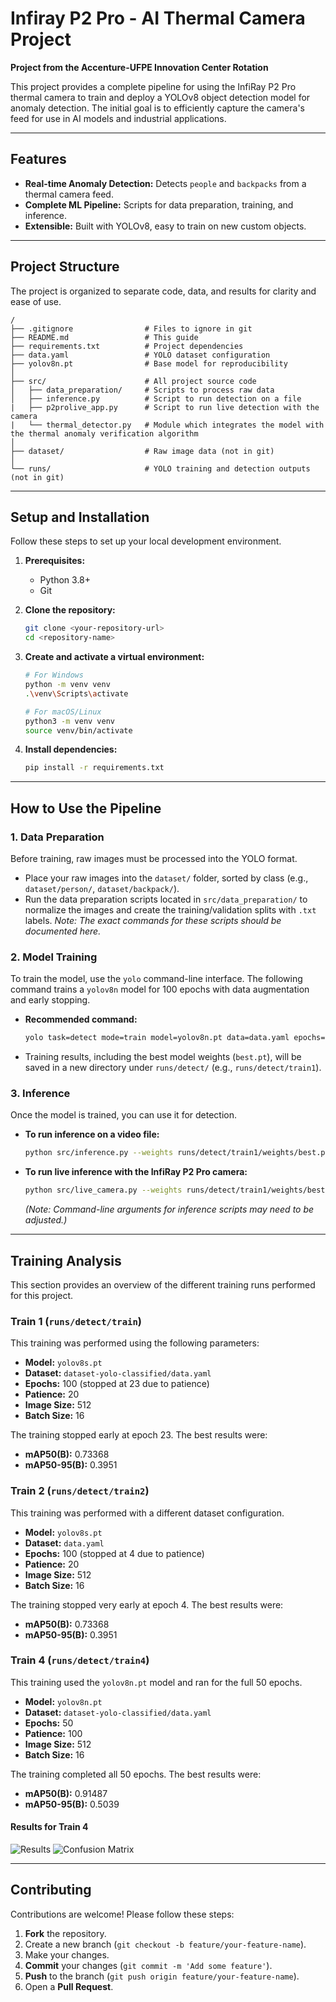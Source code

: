 # Infiray P2 Pro - AI Thermal Camera Project

**Project from the Accenture-UFPE Innovation Center Rotation**

This project provides a complete pipeline for using the InfiRay P2 Pro thermal camera to train and deploy a YOLOv8 object detection model for anomaly detection. The initial goal is to efficiently capture the camera's feed for use in AI models and industrial applications.

---

## Features

- **Real-time Anomaly Detection:** Detects `people` and `backpacks` from a thermal camera feed.
- **Complete ML Pipeline:** Scripts for data preparation, training, and inference.
- **Extensible:** Built with YOLOv8, easy to train on new custom objects.

---

## Project Structure

The project is organized to separate code, data, and results for clarity and ease of use.

```
/
├── .gitignore                # Files to ignore in git
├── README.md                 # This guide
├── requirements.txt          # Project dependencies
├── data.yaml                 # YOLO dataset configuration
├── yolov8n.pt                # Base model for reproducibility
│
├── src/                      # All project source code
│   ├── data_preparation/     # Scripts to process raw data
│   ├── inference.py          # Script to run detection on a file
|   ├── p2prolive_app.py      # Script to run live detection with the camera
|   └── thermal_detector.py   # Module which integrates the model with the thermal anomaly verification algorithm
│
├── dataset/                  # Raw image data (not in git)
│
└── runs/                     # YOLO training and detection outputs (not in git)
```

---

## Setup and Installation

Follow these steps to set up your local development environment.

1.  **Prerequisites:**
    *   Python 3.8+
    *   Git

2.  **Clone the repository:**
    ```bash
    git clone <your-repository-url>
    cd <repository-name>
    ```

3.  **Create and activate a virtual environment:**
    ```bash
    # For Windows
    python -m venv venv
    .\venv\Scripts\activate

    # For macOS/Linux
    python3 -m venv venv
    source venv/bin/activate
    ```

4.  **Install dependencies:**
    ```bash
    pip install -r requirements.txt
    ```

---

## How to Use the Pipeline

### 1. Data Preparation

Before training, raw images must be processed into the YOLO format.

-   Place your raw images into the `dataset/` folder, sorted by class (e.g., `dataset/person/`, `dataset/backpack/`).
-   Run the data preparation scripts located in `src/data_preparation/` to normalize the images and create the training/validation splits with `.txt` labels.
    *Note: The exact commands for these scripts should be documented here.*

### 2. Model Training

To train the model, use the `yolo` command-line interface. The following command trains a `yolov8n` model for 100 epochs with data augmentation and early stopping.

-   **Recommended command:**
    ```bash
    yolo task=detect mode=train model=yolov8n.pt data=data.yaml epochs=100 patience=20 batch=16 imgsz=512 augment=false
    ```
-   Training results, including the best model weights (`best.pt`), will be saved in a new directory under `runs/detect/` (e.g., `runs/detect/train1`).

### 3. Inference

Once the model is trained, you can use it for detection.

-   **To run inference on a video file:**
    ```bash
    python src/inference.py --weights runs/detect/train1/weights/best.pt --source path/to/your/video.mp4
    ```

-   **To run live inference with the InfiRay P2 Pro camera:**
    ```bash
    python src/live_camera.py --weights runs/detect/train1/weights/best.pt
    ```
    *(Note: Command-line arguments for inference scripts may need to be adjusted.)*

---

## Training Analysis

This section provides an overview of the different training runs performed for this project.

### Train 1 (`runs/detect/train`)

This training was performed using the following parameters:

*   **Model:** `yolov8s.pt`
*   **Dataset:** `dataset-yolo-classified/data.yaml`
*   **Epochs:** 100 (stopped at 23 due to patience)
*   **Patience:** 20
*   **Image Size:** 512
*   **Batch Size:** 16

The training stopped early at epoch 23. The best results were:
*   **mAP50(B):** 0.73368
*   **mAP50-95(B):** 0.3951

### Train 2 (`runs/detect/train2`)

This training was performed with a different dataset configuration.

*   **Model:** `yolov8s.pt`
*   **Dataset:** `data.yaml`
*   **Epochs:** 100 (stopped at 4 due to patience)
*   **Patience:** 20
*   **Image Size:** 512
*   **Batch Size:** 16

The training stopped very early at epoch 4. The best results were:
*   **mAP50(B):** 0.73368
*   **mAP50-95(B):** 0.3951

### Train 4 (`runs/detect/train4`)

This training used the `yolov8n.pt` model and ran for the full 50 epochs.

*   **Model:** `yolov8n.pt`
*   **Dataset:** `dataset-yolo-classified/data.yaml`
*   **Epochs:** 50
*   **Patience:** 100
*   **Image Size:** 512
*   **Batch Size:** 16

The training completed all 50 epochs. The best results were:
*   **mAP50(B):** 0.91487
*   **mAP50-95(B):** 0.5039

#### Results for Train 4

![Results](runs/detect/train4/results.png)
![Confusion Matrix](runs/detect/train4/confusion_matrix_normalized.png)

---

## Contributing

Contributions are welcome! Please follow these steps:

1.  **Fork** the repository.
2.  Create a new branch (`git checkout -b feature/your-feature-name`).
3.  Make your changes.
4.  **Commit** your changes (`git commit -m 'Add some feature'`).
5.  **Push** to the branch (`git push origin feature/your-feature-name`).
6.  Open a **Pull Request**.
